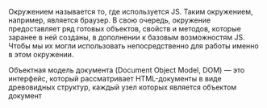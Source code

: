Окружением называется то, где используется JS. Таким окружением, например, является браузер. В свою очередь, окружение предоставляет ряд готовых объектов, свойств и методов, которые заранее в ней созданы, в дополнении к базовым возможностям JS. Чтобы мы их могли использовать непосредственно для работы именно в этом окружении.

Объектная модель документа (Document Object Model, DOM) — это интерфейс, который рассматривает HTML-документы в виде древовидных структур, каждый узел которых является объектом документ
